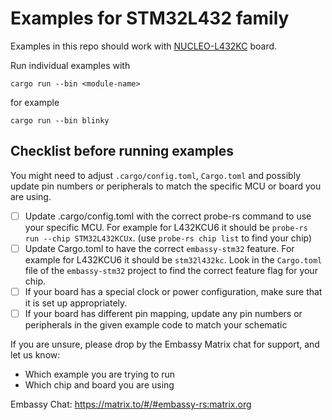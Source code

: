 
# Examples for STM32L432 family

Examples in this repo should work with [NUCLEO-L432KC](https://www.st.com/en/evaluation-tools/nucleo-l432kc.html) board.

Run individual examples with
```
cargo run --bin <module-name>
```
for example
```
cargo run --bin blinky
```



## Checklist before running examples
You might need to adjust `.cargo/config.toml`, `Cargo.toml` and possibly update pin numbers or peripherals to match the specific MCU or board you are using.

* [ ] Update .cargo/config.toml with the correct probe-rs command to use your specific MCU. For example for L432KCU6 it should be `probe-rs run --chip STM32L432KCUx`. (use `probe-rs chip list` to find your chip)
* [ ] Update Cargo.toml to have the correct `embassy-stm32` feature. For example for L432KCU6 it should be `stm32l432kc`. Look in the `Cargo.toml` file of the `embassy-stm32` project to find the correct feature flag for your chip.
* [ ] If your board has a special clock or power configuration, make sure that it is set up appropriately.
* [ ] If your board has different pin mapping, update any pin numbers or peripherals in the given example code to match your schematic

If you are unsure, please drop by the Embassy Matrix chat for support, and let us know:

* Which example you are trying to run
* Which chip and board you are using

Embassy Chat: https://matrix.to/#/#embassy-rs:matrix.org
